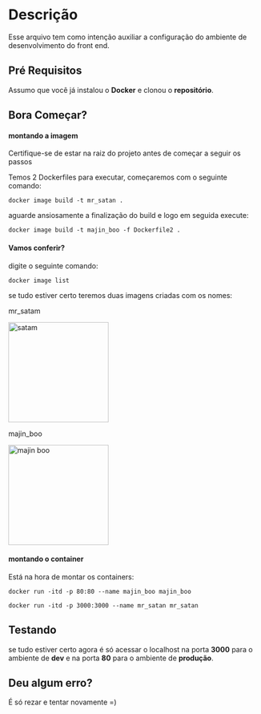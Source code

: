 
# Descrição

Esse arquivo tem como intenção auxiliar a configuração do ambiente de desenvolvimento do front end.

## Pré Requisitos

Assumo que você já instalou o **Docker** e clonou o **repositório**.

## Bora Começar?

#### montando a imagem

Certifique-se de estar na raiz do projeto antes de começar a seguir os passos

Temos 2 Dockerfiles para executar, começaremos com o seguinte comando:

``
docker image build -t mr_satan .
``

aguarde ansiosamente a finalização do build e logo em seguida execute:

``
docker image build -t majin_boo -f Dockerfile2 .
``

#### Vamos conferir?

digite o seguinte comando:

``
docker image list 
``

se tudo estiver certo teremos duas imagens criadas com os nomes:

mr_satam 

<img src="https://i.pinimg.com/originals/60/ac/23/60ac23c7ceee5ebd663e93a7baac70c8.jpg" alt="satam" width="200"/>

majin_boo

<img src="https://pm1.narvii.com/6622/195d6071d5d840057ee1db9f7d82424d5a6b8ca0_00.jpg" alt="majin boo" width="200"/>


#### montando o container

Está na hora de montar os containers:

``
docker run -itd -p 80:80 --name majin_boo majin_boo
``


``
docker run -itd -p 3000:3000 --name mr_satan mr_satan  
``

## Testando
se tudo estiver certo agora é só acessar o localhost na porta **3000** para o ambiente de **dev** e na porta **80** para o ambiente de **produção**.

## Deu algum erro?
É só rezar e tentar novamente =)
